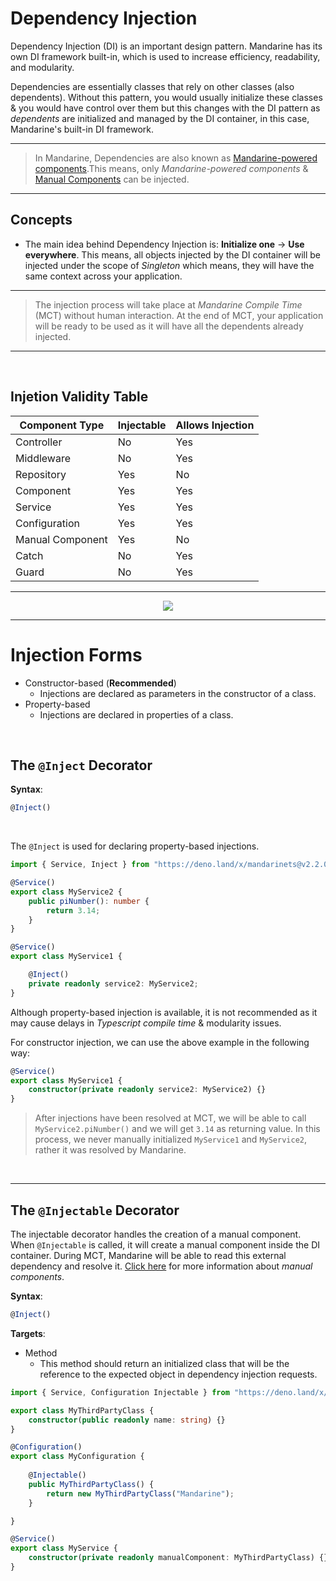 # Dependency Injection
Dependency Injection (DI) is an important design pattern. Mandarine has its own DI framework built-in, which is used to increase efficiency, readability, and modularity.

Dependencies are essentially classes that rely on other classes (also dependents). Without this pattern, you would usually initialize these classes & you would have control over them but this changes with the DI pattern as _dependents_ are initialized and managed by the DI container, in this case, Mandarine's built-in DI framework.

----

> In Mandarine, Dependencies are also known as [Mandarine-powered components](/docs/mandarine/components).This means, only _Mandarine-powered components_ & [Manual Components](/docs/mandarine/manual-components) can be injected.

----

## Concepts

- The main idea behind Dependency Injection is: **Initialize one** -> **Use everywhere**. This means, all objects injected by the DI container will be injected under the scope of _Singleton_ which means, they will have the same context across your application.

----
> The injection process will take place at _Mandarine Compile Time_ (MCT) without human interaction. At the end of MCT, your application will be ready to be used as it will have all the dependents already injected. 
-----
&nbsp;

## Injetion Validity Table

| Component Type      | Injectable | Allows Injection |
| ------------------- | ---------- | ---------------- |  
| Controller          | No         |  Yes             |
| Middleware          | No         |  Yes             |
| Repository          | Yes        |  No              |
| Component           | Yes        |  Yes             |
| Service             | Yes        |  Yes             |
| Configuration       | Yes        |  Yes             |
| Manual Component    | Yes        |  No              |
| Catch               | No         |  Yes             |
| Guard               | No         |  Yes             |

-----

<center><img src="https://raw.githubusercontent.com/mandarineorg/mandarinets/master/docs/web/mandarine/images/DependencyInjectionDiagram.svg" /></center>

-----

# Injection Forms

- Constructor-based (**Recommended**)
    - Injections are declared as parameters in the constructor of a class.
- Property-based
    - Injections are declared in properties of a class.

&nbsp;

## The `@Inject` Decorator

**Syntax**:
```typescript
@Inject()
```
&nbsp;

The `@Inject` is used for declaring property-based injections.

```typescript
import { Service, Inject } from "https://deno.land/x/mandarinets@v2.2.0/mod.ts";

@Service()
export class MyService2 {
    public piNumber(): number {
        return 3.14;
    }       
}

@Service()
export class MyService1 {

    @Inject()
    private readonly service2: MyService2;
}
```

Although property-based injection is available, it is not recommended as it may cause delays in _Typescript compile time_ & modularity issues.

For constructor injection, we can use the above example in the following way:

```typescript
@Service()
export class MyService1 {
    constructor(private readonly service2: MyService2) {}
}
```

> After injections have been resolved at MCT, we will be able to call `MyService2.piNumber()` and we will get `3.14` as returning value. In this process, we never manually initialized `MyService1` and `MyService2`, rather it was resolved by Mandarine.

&nbsp;

----

## The `@Injectable` Decorator
The injectable decorator handles the creation of a manual component. When `@Injectable` is called, it will create a manual component inside the DI container. During MCT, Mandarine will be able to read this external dependency and resolve it. [Click here](docs/mandarine/manual-components) for more information about _manual components_.

**Syntax**:
```typescript
@Inject()
```

**Targets**:
 - Method
     - This method should return an initialized class that will be the reference to the expected object in dependency injection requests.
     
```typescript
import { Service, Configuration Injectable } from "https://deno.land/x/mandarinets@v2.2.0/mod.ts";

export class MyThirdPartyClass {
    constructor(public readonly name: string) {}
}

@Configuration()
export class MyConfiguration {
    
    @Injectable()
    public MyThirdPartyClass() {
        return new MyThirdPartyClass("Mandarine");
    }    

}

@Service()
export class MyService {
    constructor(private readonly manualComponent: MyThirdPartyClass) {}
}
```

